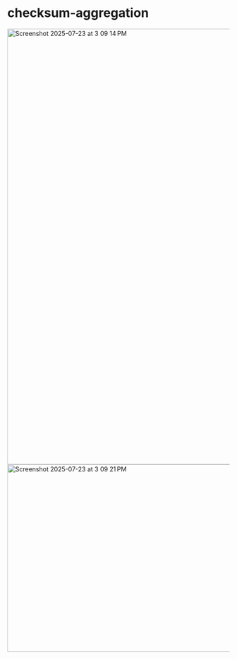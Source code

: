 # checksum-aggregation

<img width="846" height="988" alt="Screenshot 2025-07-23 at 3 09 14 PM" src="https://github.com/user-attachments/assets/88602635-0d0b-41a5-857f-4be98d948f80" />
<img width="693" height="425" alt="Screenshot 2025-07-23 at 3 09 21 PM" src="https://github.com/user-attachments/assets/9cc193b0-8fee-40c0-9f37-554786861fcd" />

